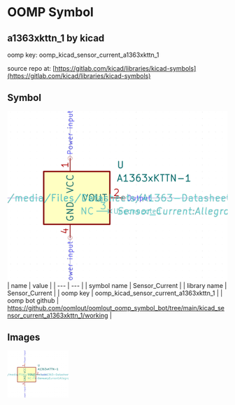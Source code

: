 # OOMP Symbol  
## a1363xkttn_1  by kicad  
  
oomp key: oomp_kicad_sensor_current_a1363xkttn_1  
  
source repo at: [https://gitlab.com/kicad/libraries/kicad-symbols](https://gitlab.com/kicad/libraries/kicad-symbols)  
## Symbol  
  
[![working.png](working_600.png)](working.png)  
| name | value | 
| --- | --- | 
| symbol name | Sensor_Current | 
| library name | Sensor_Current | 
| oomp key | oomp_kicad_sensor_current_a1363xkttn_1 | 
| oomp bot github | https://github.com/oomlout/oomlout_oomp_symbol_bot/tree/main/kicad_sensor_current_a1363xkttn_1/working | 
## Images  
  
[![working.png](working_140.png)](working.png)  
